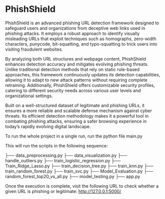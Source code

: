 # PhishShield
PhishShield is an advanced phishing URL detection framework designed to safeguard users and organizations from deceptive web links used in phishing attacks. It employs a robust approach to identify visually misleading URLs that exploit techniques such as homographs, zero-width characters, punycode, bit-squatting, and typo-squatting to trick users into visiting fraudulent websites.

By analyzing both URL structures and webpage content, PhishShield enhances detection accuracy and mitigates evolving phishing threats. Unlike traditional detection methods that rely on static rule-based approaches, this framework continuously updates its detection capabilities, allowing it to adapt to new attack patterns without requiring complete retraining. Additionally, PhishShield offers customizable security profiles, catering to different security needs across various user levels and organizational settings.

Built on a well-structured dataset of legitimate and phishing URLs, it ensures a more reliable and scalable defense mechanism against cyber threats. Its efficient detection methodology makes it a powerful tool in combating phishing attacks, ensuring a safer browsing experience in today’s rapidly evolving digital landscape.

To run the whole project in a single run, run the python file main.py

This will run the scripts in the following sequence:

├── data_preprocessing.py
├── data_visualization.py
├── handle_outliers.py
├── train_logistic_regression.py
├── Train_Ridge_Lasso.py
├── train_decision_tree.py
├── train_knn.py
├── train_random_forest.py
├── train_svc.py
├── Model_Evaluation.py
├── random_forest_top20_vs_all.py
├── model_testing.py
├── app.py

Once the execution is complete, visit the following URL to check whether a given URL is phishing or legitimate:
http://127.0.0.1:5000/




